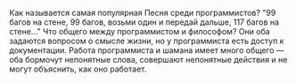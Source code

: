 Как называется самая популярная Песня среди программистов? "99 багов на стене, 99 багов, возьми один и передай дальше, 117 багов на стене..."
Что общего между программистом и философом? Они оба задаются вопросом о смысле жизни, но у программиста есть доступ к документации.
Работа программиста и шамана имеет много общего — оба бормочут непонятные слова, совершают непонятные действия и не могут объяснить, как оно работает.
